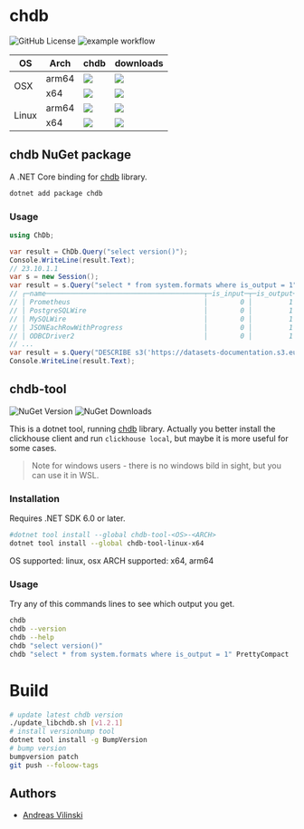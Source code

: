 # chdb

![GitHub License](https://img.shields.io/github/license/chdb-io/chdb-dotnet)
![example workflow](https://github.com/chdb-io/chdb-dotnet/actions/workflows/dotnet.yml/badge.svg)

<table>
    <thead>
        <tr>
            <th>OS</th>
            <th>Arch</th>
            <th>chdb</th>
            <th>downloads</th>
        </tr>
    </thead>
    <tbody>
        <tr>
            <td rowspan="2">OSX</td>
            <td>arm64</td>
            <td><img src="https://img.shields.io/nuget/vpre/chdb-osx-arm64"></td>
            <td><img src="https://img.shields.io/nuget/dt/chdb-osx-arm64"></td>
        </tr>
        <tr>
            <td>x64</td>
            <td><img src="https://img.shields.io/nuget/vpre/chdb-osx-x64"></td>
            <td><img src="https://img.shields.io/nuget/dt/chdb-osx-x64"></td>
        </tr>
        <tr>
            <td rowspan="2">Linux</td>
            <td>arm64</td>
            <td><img src="https://img.shields.io/nuget/vpre/chdb-linux-arm64"></td>
            <td><img src="https://img.shields.io/nuget/dt/chdb-linux-arm64"></td>
        </tr>
        <tr>
            <td>x64</td>
            <td><img src="https://img.shields.io/nuget/vpre/chdb-linux-x64"></td>
            <td><img src="https://img.shields.io/nuget/dt/chdb-linux-x64"></td>
        </tr>
    </tbody>
</table>

## chdb NuGet package

A .NET Core binding for [chdb](https://doc.chdb.io) library.

```bash
dotnet add package chdb
```
### Usage

```csharp
using ChDb;

var result = ChDb.Query("select version()");
Console.WriteLine(result.Text);
// 23.10.1.1
var s = new Session();
var result = s.Query("select * from system.formats where is_output = 1", "PrettyCompact");
// ┌─name───────────────────────────────────────┬─is_input─┬─is_output─┬─supports_parallel_parsing─┬─supports_parallel_formatting─┐
// │ Prometheus                                 │        0 │         1 │                         0 │                            0 │
// │ PostgreSQLWire                             │        0 │         1 │                         0 │                            0 │
// │ MySQLWire                                  │        0 │         1 │                         0 │                            0 │
// │ JSONEachRowWithProgress                    │        0 │         1 │                         0 │                            0 │
// │ ODBCDriver2                                │        0 │         1 │                         0 │                            0 │
// ...
var result = s.Query("DESCRIBE s3('https://datasets-documentation.s3.eu-west-3.amazonaws.com/house_parquet/house_0.parquet')");
Console.WriteLine(result.Text);
```

## chdb-tool

![NuGet Version](https://img.shields.io/nuget/vpre/chdb-tool)
![NuGet Downloads](https://img.shields.io/nuget/dt/chdb-tool)

This is a dotnet tool, running [chdb](https://doc.chdb.io) library.
Actually you better install the clickhouse client and run `clickhouse local`, but maybe it is more useful for some cases.

>Note for windows users - there is no windows bild in sight, but you can use it in WSL.

### Installation

Requires .NET SDK 6.0 or later.

```bash
#dotnet tool install --global chdb-tool-<OS>-<ARCH>
dotnet tool install --global chdb-tool-linux-x64
```

OS supported: linux, osx
ARCH supported: x64, arm64

### Usage

Try any of this commands lines to see which output you get.

```bash
chdb
chdb --version
chdb --help
chdb "select version()"
chdb "select * from system.formats where is_output = 1" PrettyCompact
```

# Build

```bash
# update latest chdb version
./update_libchdb.sh [v1.2.1]
# install versionbump tool
dotnet tool install -g BumpVersion
# bump version
bumpversion patch
git push --foloow-tags
```

## Authors

* [Andreas Vilinski](https://github.com/vilinski)
